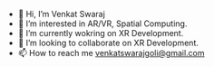 - 👋 Hi, I’m Venkat Swaraj
- 👀 I’m interested in AR/VR, Spatial Computing.
- 🌱 I’m currently wokring on XR Development.
- 💞️ I’m looking to collaborate on XR Development.
- 📫 How to reach me venkatswarajgoli@gmail.com

<!---
Venkat-Swaraj/Venkat-Swaraj is a ✨ special ✨ repository because its `README.md` (this file) appears on your GitHub profile.
You can click the Preview link to take a look at your changes.
--->
